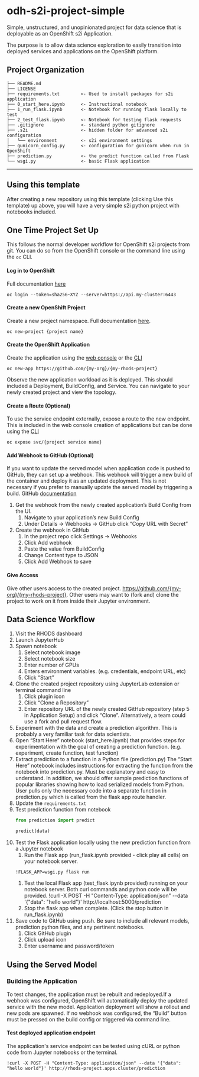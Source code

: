 odh-s2i-project-simple
==============================

Simple, unstructured, and unopinionated project for data science that is deployable as an OpenShift s2i Application.

The purpose is to allow data science exploration to easily transition into deployed services and applications on the OpenShift platform.

## Project Organization
```
├── README.md
├── LICENSE
├── requirements.txt        <- Used to install packages for s2i application
├── 0_start_here.ipynb      <- Instructional notebook
├── 1_run_flask.ipynb       <- Notebook for running flask locally to test
├── 2_test_flask.ipynb      <- Notebook for testing flask requests
├── .gitignore              <- standard python gitignore
├── .s2i                    <- hidden folder for advanced s2i configuration
│   └── environment         <- s2i environment settings
├── gunicorn_config.py      <- configuration for gunicorn when run in OpenShift
├── prediction.py           <- the predict function called from Flask
└── wsgi.py                 <- basic Flask application
```
--------

## Using this template

After creating a new repository using this template (clicking Use this template) up above, you will have a very simple s2i python project with notebooks included.

## One Time Project Set Up

This follows the normal developer workflow for OpenShift s2i projects from git.  You can do so from the OpenShift console or the command line using the `oc` CLI.

#### Log in to OpenShift
Full documentation [here](https://docs.okd.io/latest/cli_reference/openshift_cli/getting-started-cli.html#cli-logging-in_cli-developer-commands) 
```shell
oc login --token=sha256~XYZ --server=https://api.my-cluster:6443
```
#### Create a new OpenShift Project
Create a new project namespace.
Full documentation [here](https://docs.okd.io/latest/cli_reference/openshift_cli/developer-cli-commands.html#new-project).
```shell
oc new-project {project name}
```

#### Create the OpenShift Application
Create the application using the [web console](https://docs.okd.io/latest/applications/application_life_cycle_management/odc-creating-applications-using-developer-perspective.html#odc-importing-codebase-from-git-to-create-application_odc-creating-applications-using-developer-perspective) or the [CLI](https://docs.okd.io/latest/cli_reference/openshift_cli/developer-cli-commands.html#new-app)
```shell
oc new-app https://github.com/{my-org}/{my-rhods-project}
```
Observe the new application workload as it is deployed.  This should included a Deployment, BuildConfig, and Service.  You can navigate to your newly created project and view the topology.

#### Create a Route (Optional)
To use the service endpoint externally, expose a route to the new endpoint.  This is included in the web console creation of applications but can be done using the [CLI](https://docs.okd.io/latest/cli_reference/openshift_cli/developer-cli-commands.html#expose)
```shell
oc expose svc/{project service name}
```

#### Add Webhook to GitHub (Optional)
If you want to update the served model when application code is pushed to GitHub, they can set up a webhook.  This webhook will trigger a new build of the container and deploy it as an updated deployment.  This is not necessary if you prefer to manually update the served model by triggering a build. GitHub [documentation](https://docs.github.com/en/developers/webhooks-and-events/creating-webhooks)

1. Get the webhook from the newly created application’s Build Config from the UI.
   1. Navigate to your application’s new Build Config
   1. Under Details -> Webhooks -> GitHub click “Copy URL with Secret”
1. Create the webhook in GitHub
   1. In the project repo click Settings -> Webhooks
   1. Click Add webhook
   1. Paste the value from BuildConfig
   1. Change Content type to JSON
   1. Click Add Webhook to save

#### Give Access
Give other users access to the created project. https://github.com/{my-org}/{my-rhods-project}.  Other users may want to (fork and) clone the project to work on it from inside their Jupyter environment.


## Data Science Workflow
1. Visit the RHODS dashboard
1. Launch JupyterHub
1. Spawn notebook
   1. Select notebook image
   1. Select notebook size
   1. Enter number of GPUs
   1. Enters environment variables.  (e.g. credentials, endpoint URL, etc)
   1. Click “Start”
1. Clone the created project repository using JupyterLab extension or terminal command line 
   1. Click plugin icon
   1. Click “Clone a Repository”
   1. Enter repository URL of the newly created GitHub repository (step 5 in Application Setup) and click “Clone”. Alternatively, a team could use a fork and pull request flow.
1. Experiment with the data and create a prediction algorithm.  This is probably a very familiar task for data scientists.
1. Open “Start Here” notebook (start_here.ipynb) that provides steps for experimentation with the goal of creating a prediction function.  (e.g. experiment, create function, test function)
1. Extract prediction to a function in a Python file (prediction.py)
The “Start Here” notebook includes instructions for extracting the function from the notebook into prediction.py.  Must be explanatory and easy to understand. In addition, we should offer sample prediction functions of popular libraries showing how to load serialized models from Python.
User pulls only the necessary code into a separate function in prediction.py which is called from the flask app route handler.
1. Update the `requirements.txt`
1. Test prediction function from notebook
    ```python
    from prediction import predict
    
    predict(data)
    ```
1. Test the Flask application locally using the new prediction function from a Jupyter notebook
   1. Run the Flask app (run_flask.ipynb provided - click play all cells) on your notebook server.
    ```
    !FLASK_APP=wsgi.py flask run
    ```
   1. Test the local Flask app (test_flask.ipynb provided) running on your notebook server.  Both curl commands and python code will be provided.
!curl -X POST -H "Content-Type: application/json" --data '{"data": "hello world"}' http://localhost:5000/prediction
   1. Stop the flask app  when complete. (Click the stop button in run_flask.ipynb)
1. Save code to GitHub using push.  Be sure to include all relevant models, prediction python files, and any pertinent notebooks.
   1. Click GitHub plugin
   1. Click upload icon
   1. Enter username and password/token


## Using the Served Model 

### Building the Application
To test changes, the application must be rebuilt and redeployed.If a webhook was configured, OpenShift will automatically deploy the updated service with the new model. Application deployment will show a rollout and new pods are spawned.  If no webhook was configured, the “Build” button must be pressed on the build config or triggered via command line.

#### Test deployed application endpoint
The application's service endpoint can be tested using cURL or python code from Jupyter notebooks or the terminal.
```
!curl -X POST -H "Content-Type: application/json" --data '{"data": "hello world"}' http://rhods-project.apps.cluster/prediction
```


